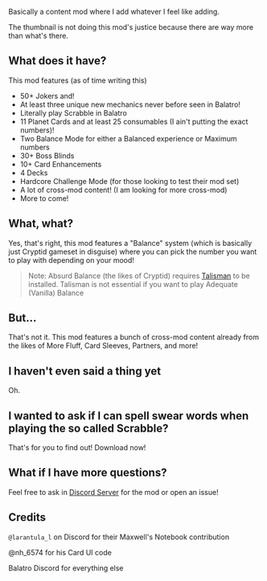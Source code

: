 Basically a content mod where I add whatever I feel like adding.

The thumbnail is not doing this mod's justice because there are way more than what's there.

## What does it have?

This mod features (as of time writing this)
- 50+ Jokers and!
- At least three unique new mechanics never before seen in Balatro!
- Literally play Scrabble in Balatro
- 11 Planet Cards and at least 25 consumables (I ain't putting the exact numbers)!
- Two Balance Mode for either a Balanced experience or Maximum numbers
- 30+ Boss Blinds
- 10+ Card Enhancements
- 4 Decks
- Hardcore Challenge Mode (for those looking to test their mod set)
- A lot of cross-mod content! (I am looking for more cross-mod)
- More to come!

## What, what?
Yes, that's right, this mod features a "Balance" system (which is basically just Cryptid gameset in disguise) 
where you can pick the number you want to play with depending on your mood!

> Note: Absurd Balance (the likes of Cryptid) requires [Talisman](https://github.com/SpectralPack/Talisman) to be installed. Talisman is not essential if you want to play Adequate (Vanilla) Balance

## But...
That's not it. This mod features a bunch of cross-mod content already from the likes of More Fluff, Card Sleeves, Partners, and more!

## I haven't even said a thing yet
Oh.

## I wanted to ask if I can spell swear words when playing the so called Scrabble?
That's for you to find out! Download now!

## What if I have more questions?
Feel free to ask in [Discord Server](https://discord.gg/JVg8Bynm7k) for the mod or open an issue!

## Credits
`@larantula_l` on Discord for their Maxwell's Notebook contribution

@nh_6574 for his Card UI code 

Balatro Discord for everything else